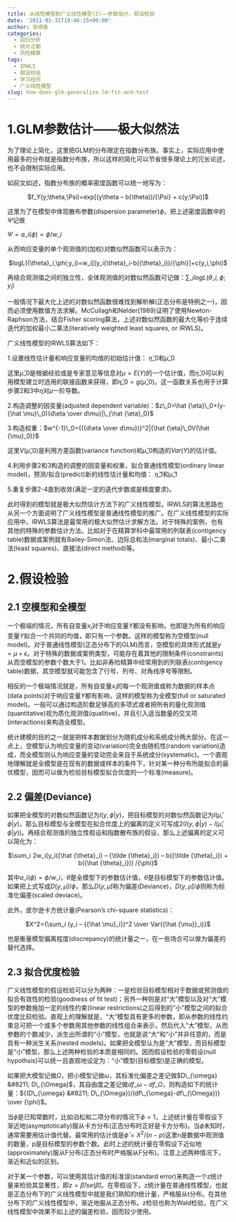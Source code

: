 ```yaml
---
title: 从线性模型到广义线性模型(2)——参数估计、假设检验
date: '2011-01-31T19:46:15+00:00'
author: 张缔香
categories:
  - 回归分析
  - 统计之都
  - 风险精算
tags:
  - IRWLS
  - 假设检验
  - 学习经历
  - 广义线性模型
slug: how-does-glm-generalize-lm-fit-and-test
---
```


# 1.GLM参数估计——极大似然法

为了理论上简化，这里把GLM的分布限定在指数分布族。事实上，实际应用中使用最多的分布就是指数分布族，所以这样的简化可以节省很多理论上的冗长论述，也不会限制实际应用。
  
如前文如述，指数分布族的概率密度函数可以统一地写为：

<p style="text-align: center;">
  $f_Y(y;\theta,\Psi)=exp[(y\theta &#8211; b(\theta))/{\Psi} + c(y;\Psi)]$
</p>

这里为了在模型中体现散布参数(dispersion parameter)$\phi$，把上述密度函数中的$\Psi$记做
  
$\Psi=a\_i(\phi)={\phi}/w\_i$
  
从而响应变量的单个观测值的(加权)对数似然函数可以表示为：

<p style="text-align: center;">
  $logL({\theta}_i,\phi;y_i)=w_i[(y_i{\theta}_i-b({\theta}_i))/{\phi}]+c(y_i,\phi)$
</p>

再结合观测值之间的独立性，全体观测值的对数似然函数可记做：$\sum\_i logL({\theta}\_i,\phi;y_i)$
  
一般情况下最大化上述的对数似然函数很难找到解析解(正态分布是特例之一)，因而必须使用数值方法求解。McCullagh和Nelder(1989)证明了使用Newton-Raphson方法，结合Fisher scoring算法，上述对数似然函数的最大化等价于连续迭代的加权最小二乘法(iteratively weighted least squares, or IRWLS)。

广义线性模型的IRWLS算法如下：
  
1.设置线性估计量和响应变量的均值的初始估计值： $\hat {\eta}\_0$和$\hat {\mu}\_0$
  
这里$\hat {\mu}\_0$是根据经验或是专家意见等信息对$\mu=E(Y)$的一个估计值，而$\hat {\eta}\_0$可以利用模型建立时选用的联接函数来获得，即$\hat {\eta}\_0=g(\hat {\mu}\_0)$。这一函数关系也用于计算步骤2和3中$\eta$对$\mu$一阶导数。
  
2.构造调整的因变量(adjusted dependent variable)：$z\_0=\hat {\eta}\_0+(y-{\hat \mu}\_0){d\eta \over d\mu}|\_{\hat {\eta}_0}$
  
3.构造权重：$w^{-1}\_0={({d\eta \over d\mu})}^2|{\hat {\eta}\_0V(\hat {\mu}_0)}$
  
这里$V(\hat {\mu}\_0)$是利用方差函数(variance function)和$\hat {\mu}\_0$构造的$Var(Y)$的估计值。
  
4.利用步骤2和3构造的调整的因变量和权重，拟合普通线性模型(ordinary linear model)，预测/拟合(predict)新的线性估计量和均值： $\hat {\eta}\_1$和$\hat {\mu}\_1$
  
5.重复步骤2-4直到收敛(满足一定的迭代步数或是精度要求)。
  
此时得到的模型就是极大似然估计方法下的广义线性模型。IRWLS的算法思路也从另一个方面说明了广义线性模型是普通线性模型的推广。在广义线性模型的实际应用中，IRWLS算法是最常用的极大似然估计求解方法。对于特殊的案例，也有其他的特殊的参数估计方法。比如对于在精算学科中最常用的列联表(contigency table)数据或案例就有Bailey-Simon法、边际总和法(marginal totals)、最小二乘法(least squares)、直接法(direct method)等。

# 2.假设检验

## 2.1 空模型和全模型

一个极端的情况，所有自变量$x_i$对于响应变量$Y$都没有影响，也即是为所有的响应变量$Y$拟合一个共同的均值，即只有一个参数。这样的模型称为空模型(null model)。对于普通线性模型(正态分布下的GLM)而言，空模型的具体形式就是$y=\mu + \epsilon$。对于特殊的数据或案例类型，可能存在着其他的限制条件(constraints)从而空模型的参数个数大于1。比如非寿险精算中经常用到的列联表(contigency table)数据，其空模型就可能包含了行号、列号、对角线序号等限制。

相反的一个极端情况就是，所有自变量$x_i$的每一个观测值或称为数据的样本点(data points)对于响应变量$Y$都有影响，这样的模型称为全模型(full or saturated model)。一般可以通过构造阶数足够高的多项式或者把所有的量化观测值(quantitative)视为质化观测值(qualitive)，并且引入适当数量的交叉项(interactions)来构造全模型。

统计建模的目的之一就是把样本数据划分为随机成分和系统成分两大部分。在这一点上，空模型认为响应变量的变动(variation)完全由随机性(random variation)造成，而全模型则认为响应变量的变动完全来自于系统成分(systematic)。一个直观地理解就是全模型是在现有的数据或样本的条件下，针对某一种分布所能拟合的最优模型，因而可以做为检验目标模型拟合优度的一个标准(measure)。

## 2.2 偏差(Deviance)

如果把全模型的对数似然函数记为$l(y,\phi|y)$，把目标模型的对数似然函数记为$l({\hat {\mu}},\phi|y)$，那么目标模型与全模型在拟合优度上的偏离的定义可写成$2(l(y,\phi|y)-l({\hat {\mu}},\phi|y))$。再结合观测值的独立性假设和指数散布族的假设，那么上述偏离的定义可以简化为：

<p style="text-align: center;">
  $\sum_i 2w_i(y_i({\hat {\theta}_i} &#8211; {\tilde {\theta}_i}) &#8211; b({\tilde {\theta}_i}) + b({\hat {\theta}_i})) /{\phi}$
</p>

其中$a\_i(\phi)={\phi}/w\_i$，$\tilde {\theta}$是全模型下的参数估计值，$\hat {\theta}$是目标模型下的参数估计值。如果把上式写成$D(y,\hat {\mu})/{\phi}$，那么$D(y,\hat {\mu})$称为偏差(Deviance)，$D(y,\hat {\mu})/{\phi}$则称为标准化偏差(scaled deviace)。
  
此外，皮尔逊卡方统计量(Pearson&#8217;s chi-square statistics)：

<p style="text-align: center;">
  $X^2={\sum_i (y_i &#8211; {{\hat \mu}_i})^2 \over Var({\hat {\mu}}_i)}$
</p>

也是衡量模型偏离程度(discrepancy)的统计量之一，在一些场合可以做为偏差的替代选择。

## 2.3 拟合优度检验

广义线性模型的假设检验可以分为两种：一是检验目标模型相对于数据或预测值的拟合有效性的检验(goodness of fit test)；另外一种则是对“大”模型以及对“大”模型的参数施加一定的线性约束(linear restrictions)之后得到的“小”模型之间的拟合优度比较检验。直观上的理解就是，“大”模型具有更多的参数，即从参数的线性约束总可把一个或多个参数用其他参数的线性组合来表示，然后代入“大”模型，从而参数的个数减少，派生出所谓的“小”模型，也就是说“大”和“小”并非任意的，而是具有一种派生关系(nested models)。如果把全模型认为是“大”模型，而目标模型是“小”模型，那么上述两种检验的本质是相同的。因而假设检验的零假设(null hypothsis)可以统一且直观地设定为：“小”模型(目标模型)是正确的模型。

如果把大模型记做$\Omega$，把小模型记做$\omega$，其标准化偏差之差记做$D\_{\omega} &#8211; D\_{\Omega}$，其自由度之差记做$df\_{\omega}-df\_{\Omega}$，则构造如下的统计量：${(D\_{\omega} &#8211; D\_{\Omega})/(df\_{\omega}-df\_{\Omega})} \over {\phi}$。

当$\phi$是已知常数时，比如泊松和二项分布的情况下$\phi=1$，上述统计量在零假设下渐近地(asymptotically)服从卡方分布(正态分布时正好是卡方分布)。当$\phi$未知时，通常需要用估计值代替。最常用的估计值是$\hat {\phi}=X^2/(n-p)$这里n是数据中观测值的数量，p是目标模型的参数个数。此时上述的统计量在零假设下近似地(approximately)服从F分布(正态分布时严格服从F分布)。注意上述两种情况下，渐近和近似的区别。

对于某一个参数，可以使用其估计值的标准误(standard error)来构造一个z统计量来检验其显著性，即$z=\hat {\beta}/se(\hat {\beta})$。在零假设下，z统计量在普通线性模型，也就是正态分布下的广义线性模型中就是我们熟知的t统计量，严格服从t分布。在其他分布下的广义线性模型中，渐近地服从正态分布。z检验也称为Wald检验，在广义线性模型中效果不如上述的偏差检验，因而较少使用。

